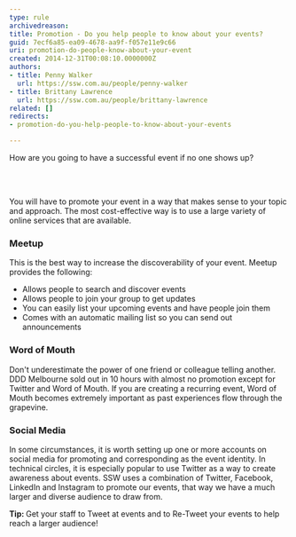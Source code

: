 ```yaml
---
type: rule
archivedreason: 
title: Promotion - Do you help people to know about your events?
guid: 7ecf6a85-ea09-4678-aa9f-f057e11e9c66
uri: promotion-do-people-know-about-your-event
created: 2014-12-31T00:08:10.0000000Z
authors:
- title: Penny Walker
  url: https://ssw.com.au/people/penny-walker
- title: Brittany Lawrence
  url: https://ssw.com.au/people/brittany-lawrence
related: []
redirects:
- promotion-do-you-help-people-to-know-about-your-events

---
```



<p class="ssw15-rteElement-P">How are you going to have a successful event if no one shows up?&#160;​​<br></p>
<br><excerpt class='endintro'></excerpt><br>
<p>You will have to promote your event in a&#160;way that makes sense to your topic and approach. The most cost-effective way is to use a large variety of online services that are available. </p><h3 class="ssw15-rteElement-H3">Meetup​​<br></h3><p>This is the best way to increase the discoverability of your event. Meetup provides the following&#58;</p><ul><li>Allows people to search and discover​ events<br></li><li>Allows people to join your group to get updates<br></li><li>You can easily list your upcoming events and have people join them</li><li>Comes with an automatic mailing list so you can send out announcements<br></li></ul><h3 class="ssw15-rteElement-H3">Word of Mouth​​<br></h3><p class="ssw15-rteElement-P"><strong></strong>Don't underestimate the power of one friend or colleague telling another. DDD Melbourne sold out in 10 hours with almost no promotion except for Twitter and&#160;Word of Mouth. If you are creating a recurring event, Word of Mouth becomes extremely important as past experiences flow through the grapevine.<br></p><h3 class="ssw15-rteElement-H3">Social Media​<br></h3><p>In some circumstances, it is worth setting up one or more accounts on social media for promoting and corresponding as the event identity. In technical circles, it is especially popular to use Twitter as a way to create awareness about events. SSW uses a combination of Twitter, Facebook, LinkedIn and Instagram to promote our events,&#160;that way we have a much larger and diverse audience to draw from.​​<br></p><p class="ssw15-rteElement-GreyBox"><b>Tip&#58; </b>Get your staff to Tweet at events and to Re-Tweet your events to help reach a larger audience!&#160;​​<br></p><p><strong></strong><br></p>


